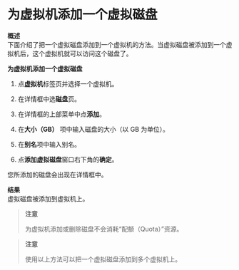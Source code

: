 # 为虚拟机添加一个虚拟磁盘

**概述**<br/>
下面介绍了把一个虚拟磁盘添加到一个虚拟机的方法。当虚拟磁盘被添加到一个虚拟机后，这个虚拟机就可以访问这个磁盘了。

**为虚拟机添加一个虚拟磁盘**
1. 点**虚拟机**标签页并选择一个虚拟机。

2. 在详情框中选**磁盘**页。

3. 在详情框的上部菜单中点**添加**。

4. 在**大小（GB）** 项中输入磁盘的大小（以 GB 为单位）。

5. 在**别名**项中输入别名。

6. 点**添加虚拟磁盘**窗口右下角的**确定**。

您所添加的磁盘会出现在详情框中。

**结果**<br/>
虚拟磁盘被添加到虚拟机上。

> **注意**
>
> 为虚拟机添加或删除磁盘不会消耗“配额（Quota）”资源。

> **注意**
>
> 使用以上方法可以把一个虚拟磁盘添加到多个虚拟机上。
